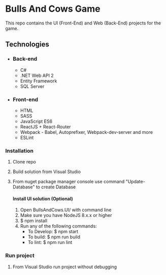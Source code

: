 # Bulls And Cows Game

This repo contains the UI (Front-End) and Web (Back-End) projects for the game.

## Technologies

- ### Back-end
    - C#
    - .NET Web API 2
    - Entity Framework
    - SQL Server

- ### Front-end
    - HTML
    - SASS
    - JavaScript ES6
    - ReactJS + React-Router
    - Webpack - Babel, Autoprefixer, Webpack-dev-server and more
    - ESLint


### Installation

1. Clone repo
2. Build solution from Visual Studio
3. From nuget package manager console use command "Update-Database" to create Database

    #### Install UI solution (Optional)

    1. Open BullsAndCows.UI/ with command line
    2. Make sure you have NodeJS 8.x.x or higher
    3. $ npm install
    4. Run any of the following commands:
        - To Develop: $ npm start
        - To build: $ npm run build
        - To lint: $ npm run lint

### Run project
1. From Visual Studio run project without debugging